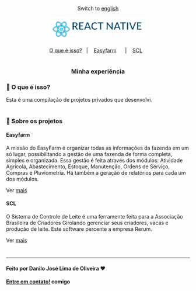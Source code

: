 <div align="center">

Switch to [english](https://github.com/Danilo-Js/My_Experience/blob/main/english.md)

</div>
<p align="center">
  <img src="./images/reactNative.png">
</p>


<p align="center" direction="row">
  <a href="#balloon-o-que-é-isso">O que é isso?</a>&nbsp;&nbsp;&nbsp;|&nbsp;&nbsp;&nbsp;
  <a href="#easyfarm">Easyfarm</a>&nbsp;&nbsp;&nbsp;&nbsp;&nbsp;&nbsp;|&nbsp;&nbsp;&nbsp;
  <a href="#scl">SCL</a>&nbsp;&nbsp;&nbsp;
</p>

#

<div align="center">

### Minha experiência

</div>


### :balloon: O que é isso?


Esta é uma compilação de projetos privados que desenvolvi.

#

### :iphone: Sobre os projetos

#### Easyfarm

A missão do EasyFarm é organizar todas as informações da fazenda em um só lugar, possibilitando a gestão de uma fazenda de forma completa, simples e organizada.
Essa gestão é feita através dos módulos: Atividade Agrícola, Abastecimento, Estoque, Manutenção, Ordens de Serviço, Compras e Pluviometria.
Há também a geração de relatórios para cada um dos módulos.

Ver [mais](https://github.com/My_Experience/blob/main/Easyfarm/portuguese.md)

#### SCL

O Sistema de Controle de Leite é uma ferramente feita para a Associação Brasileira de Criadores Girolando gerenciar seus criadores, vacas e produção de leite.
Este software percente a empresa Rerum.

Ver [mais](https://github.com/My_Experience/blob/main/SCL/portuguese.md)

#
---

#### Feito por Danilo José Lima de Oliveira ♥ 
#### [Entre em contato!](https://www.linkedin.com/in/danilo-js/) comigo 